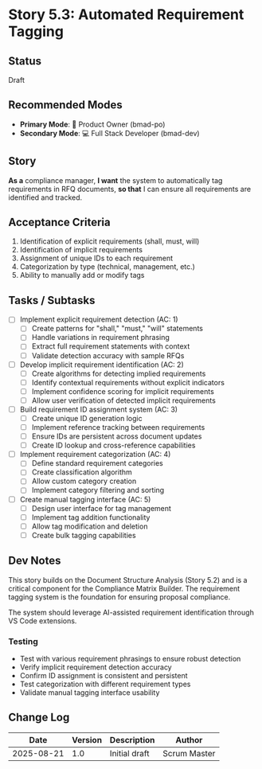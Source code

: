 # Story 5.3: Automated Requirement Tagging

## Status

Draft

## Recommended Modes

- **Primary Mode**: 📝 Product Owner (bmad-po)
- **Secondary Mode**: 💻 Full Stack Developer (bmad-dev)

## Story

**As a** compliance manager,
**I want** the system to automatically tag requirements in RFQ documents,
**so that** I can ensure all requirements are identified and tracked.

## Acceptance Criteria

1. Identification of explicit requirements (shall, must, will)
2. Identification of implicit requirements
3. Assignment of unique IDs to each requirement
4. Categorization by type (technical, management, etc.)
5. Ability to manually add or modify tags

## Tasks / Subtasks

- [ ] Implement explicit requirement detection (AC: 1)
  - [ ] Create patterns for "shall," "must," "will" statements
  - [ ] Handle variations in requirement phrasing
  - [ ] Extract full requirement statements with context
  - [ ] Validate detection accuracy with sample RFQs
- [ ] Develop implicit requirement identification (AC: 2)
  - [ ] Create algorithms for detecting implied requirements
  - [ ] Identify contextual requirements without explicit indicators
  - [ ] Implement confidence scoring for implicit requirements
  - [ ] Allow user verification of detected implicit requirements
- [ ] Build requirement ID assignment system (AC: 3)
  - [ ] Create unique ID generation logic
  - [ ] Implement reference tracking between requirements
  - [ ] Ensure IDs are persistent across document updates
  - [ ] Create ID lookup and cross-reference capabilities
- [ ] Implement requirement categorization (AC: 4)
  - [ ] Define standard requirement categories
  - [ ] Create classification algorithm
  - [ ] Allow custom category creation
  - [ ] Implement category filtering and sorting
- [ ] Create manual tagging interface (AC: 5)
  - [ ] Design user interface for tag management
  - [ ] Implement tag addition functionality
  - [ ] Allow tag modification and deletion
  - [ ] Create bulk tagging capabilities

## Dev Notes

This story builds on the Document Structure Analysis (Story 5.2) and is a critical component for the Compliance Matrix Builder. The requirement tagging system is the foundation for ensuring proposal compliance.

The system should leverage AI-assisted requirement identification through VS Code extensions.

### Testing

- Test with various requirement phrasings to ensure robust detection
- Verify implicit requirement detection accuracy
- Confirm ID assignment is consistent and persistent
- Test categorization with different requirement types
- Validate manual tagging interface usability

## Change Log

| Date       | Version | Description   | Author       |
| ---------- | ------- | ------------- | ------------ |
| 2025-08-21 | 1.0     | Initial draft | Scrum Master |
